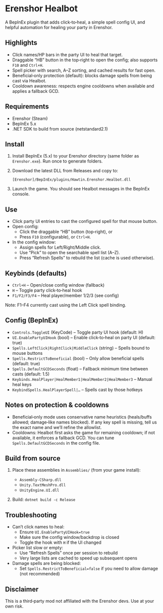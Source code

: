 # Erenshor Healbot

A BepInEx plugin that adds click‑to‑heal, a simple spell config UI, and helpful automation for healing your party in Erenshor.

## Highlights

- Click names/HP bars in the party UI to heal that target.
- Draggable “HB” button in the top‑right to open the config; also supports `F10` and `Ctrl+H`.
- Spell picker with search, A–Z sorting, and cached results for fast open.
- Beneficial‑only protection (default): blocks damage spells from being cast via Healbot.
- Cooldown awareness: respects engine cooldowns when available and applies a fallback GCD.
 

## Requirements

- Erenshor (Steam)
- BepInEx 5.x
- .NET SDK to build from source (netstandard2.1)

## Install

1) Install BepInEx (5.x) to your Erenshor directory (same folder as `Erenshor.exe`). Run once to generate folders.

2) Download the latest DLL from Releases and copy to:

   `[Erenshor]/BepInEx/plugins/Hawtin.Erenshor.Healbot.dll`

3) Launch the game. You should see Healbot messages in the BepInEx console.

## Use

- Click party UI entries to cast the configured spell for that mouse button.
- Open config:
  - Click the draggable “HB” button (top‑right), or
  - Press `F10` (configurable), or `Ctrl+H`.
- In the config window:
  - Assign spells for Left/Right/Middle click.
  - Use “Pick” to open the searchable spell list (A–Z).
  - Press “Refresh Spells” to rebuild the list (cache is used otherwise).

## Keybinds (defaults)

- `Ctrl+H` – Open/close config window (fallback)
- `H` – Toggle party click‑to‑heal hook
- `F1/F2/F3/F4` – Heal player/member 1/2/3 (see config)

Note: F1–F4 currently cast using the Left Click spell binding.

## Config (BepInEx)

- `Controls.ToggleUI` (KeyCode) – Toggle party UI hook (default: H)
- `UI.EnablePartyUIHook` (bool) – Enable click‑to‑heal on party UI (default: true)
- `Spells.LeftClick|RightClick|MiddleClick` (string) – Spells bound to mouse buttons
- `Spells.RestrictToBeneficial` (bool) – Only allow beneficial spells (default: true)
- `Spells.DefaultGCDSeconds` (float) – Fallback minimum time between casts (default: 1.5)
- `Keybinds.HealPlayer|HealMember1|HealMember2|HealMember3` – Manual heal keys
- `KeybindSpells.HealPlayerSpell|…` – Spells cast by those hotkeys
 

## Notes on protection & cooldowns

- Beneficial‑only mode uses conservative name heuristics (heals/buffs allowed; damage‑like names blocked). If any key spell is missing, tell us the exact name and we’ll refine the allowlist.
- Cooldowns: Healbot first asks the game for remaining cooldown; if not available, it enforces a fallback GCD. You can tune `Spells.DefaultGCDSeconds` in the config file.

## Build from source

1) Place these assemblies in `Assemblies/` (from your game install):
   - `Assembly-CSharp.dll`
   - `Unity.TextMeshPro.dll`
   - `UnityEngine.UI.dll`

2) Build: `dotnet build -c Release`

## Troubleshooting

- Can’t click names to heal:
  - Ensure `UI.EnablePartyUIHook=true`
  - Make sure the config window/backdrop is closed
  - Toggle the hook with `H` if the UI changed
- Picker list slow or empty:
  - Use “Refresh Spells” once per session to rebuild
  - Very large lists are cached to speed up subsequent opens
- Damage spells are being blocked:
  - Set `Spells.RestrictToBeneficial=false` if you need to allow damage (not recommended)

## Disclaimer

This is a third‑party mod not affiliated with the Erenshor devs. Use at your own risk.
